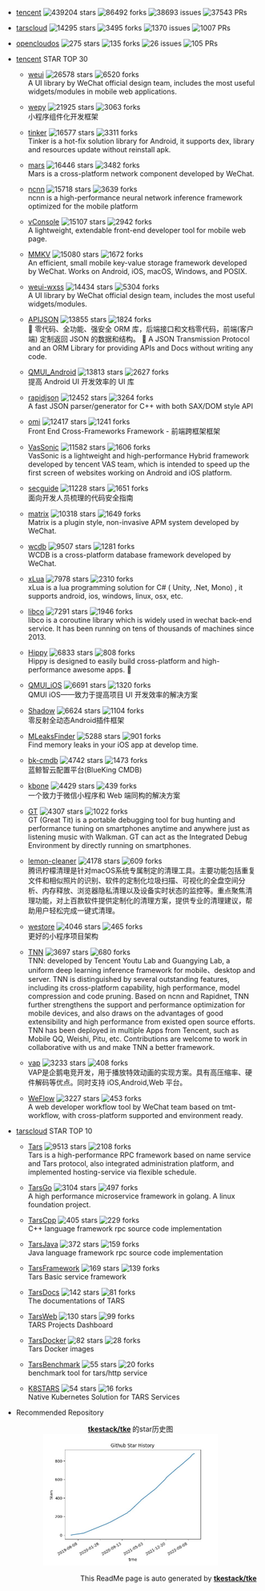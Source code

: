 
+ [tencent](https://github.com/tencent)
![439204 stars](https://img.shields.io/badge/Stars-439204-green)
![86492 forks](https://img.shields.io/badge/Forks-86492-green)
![38693 issues](https://img.shields.io/badge/Issues-38693-green)
![37543 PRs](https://img.shields.io/badge/PRs-37543-green)

+ [tarscloud](https://github.com/tarscloud)
![14295 stars](https://img.shields.io/badge/Stars-14295-green)
![3495 forks](https://img.shields.io/badge/Forks-3495-green)
![1370 issues](https://img.shields.io/badge/Issues-1370-green)
![1007 PRs](https://img.shields.io/badge/PRs-1007-green)

+ [opencloudos](https://github.com/opencloudos)
![275 stars](https://img.shields.io/badge/Stars-275-green)
![135 forks](https://img.shields.io/badge/Forks-135-green)
![26 issues](https://img.shields.io/badge/Issues-26-green)
![105 PRs](https://img.shields.io/badge/PRs-105-green)



+ [tencent](https://github.com/tencent) STAR TOP 30
    
    + [weui](https://github.com/tencent/weui) 
    ![26578 stars](https://img.shields.io/badge/Stars-26578-green)
    ![6520 forks](https://img.shields.io/badge/Forks-6520-green)  
    A UI library by WeChat official design team, includes the most useful widgets/modules in mobile web applications.
    
    + [wepy](https://github.com/tencent/wepy) 
    ![21925 stars](https://img.shields.io/badge/Stars-21925-green)
    ![3063 forks](https://img.shields.io/badge/Forks-3063-green)  
    小程序组件化开发框架
    
    + [tinker](https://github.com/tencent/tinker) 
    ![16577 stars](https://img.shields.io/badge/Stars-16577-green)
    ![3311 forks](https://img.shields.io/badge/Forks-3311-green)  
    Tinker is a hot-fix solution library for Android, it supports dex, library and resources update without reinstall apk.
    
    + [mars](https://github.com/tencent/mars) 
    ![16446 stars](https://img.shields.io/badge/Stars-16446-green)
    ![3482 forks](https://img.shields.io/badge/Forks-3482-green)  
    Mars is a cross-platform network component  developed by WeChat.
    
    + [ncnn](https://github.com/tencent/ncnn) 
    ![15718 stars](https://img.shields.io/badge/Stars-15718-green)
    ![3639 forks](https://img.shields.io/badge/Forks-3639-green)  
    ncnn is a high-performance neural network inference framework optimized for the mobile platform
    
    + [vConsole](https://github.com/tencent/vConsole) 
    ![15107 stars](https://img.shields.io/badge/Stars-15107-green)
    ![2942 forks](https://img.shields.io/badge/Forks-2942-green)  
    A lightweight, extendable front-end developer tool for mobile web page.
    
    + [MMKV](https://github.com/tencent/MMKV) 
    ![15080 stars](https://img.shields.io/badge/Stars-15080-green)
    ![1672 forks](https://img.shields.io/badge/Forks-1672-green)  
    An efficient, small mobile key-value storage framework developed by WeChat. Works on Android, iOS, macOS, Windows, and POSIX.
    
    + [weui-wxss](https://github.com/tencent/weui-wxss) 
    ![14434 stars](https://img.shields.io/badge/Stars-14434-green)
    ![5304 forks](https://img.shields.io/badge/Forks-5304-green)  
    A UI library by WeChat official design team, includes the most useful widgets/modules.
    
    + [APIJSON](https://github.com/tencent/APIJSON) 
    ![13855 stars](https://img.shields.io/badge/Stars-13855-green)
    ![1824 forks](https://img.shields.io/badge/Forks-1824-green)  
    🚀 零代码、全功能、强安全 ORM 库，后端接口和文档零代码，前端(客户端) 定制返回 JSON 的数据和结构。 🚀 A JSON Transmission Protocol and an ORM Library for providing APIs and Docs without writing any code.
    
    + [QMUI_Android](https://github.com/tencent/QMUI_Android) 
    ![13813 stars](https://img.shields.io/badge/Stars-13813-green)
    ![2627 forks](https://img.shields.io/badge/Forks-2627-green)  
    提高 Android UI 开发效率的 UI 库
    
    + [rapidjson](https://github.com/tencent/rapidjson) 
    ![12452 stars](https://img.shields.io/badge/Stars-12452-green)
    ![3264 forks](https://img.shields.io/badge/Forks-3264-green)  
    A fast JSON parser/generator for C++ with both SAX/DOM style API
    
    + [omi](https://github.com/tencent/omi) 
    ![12417 stars](https://img.shields.io/badge/Stars-12417-green)
    ![1241 forks](https://img.shields.io/badge/Forks-1241-green)  
     Front End Cross-Frameworks Framework - 前端跨框架框架
    
    + [VasSonic](https://github.com/tencent/VasSonic) 
    ![11582 stars](https://img.shields.io/badge/Stars-11582-green)
    ![1606 forks](https://img.shields.io/badge/Forks-1606-green)  
    VasSonic is a lightweight and high-performance Hybrid framework developed by tencent VAS team, which is intended to speed up the first screen of websites working on Android and iOS platform. 
    
    + [secguide](https://github.com/tencent/secguide) 
    ![11228 stars](https://img.shields.io/badge/Stars-11228-green)
    ![1651 forks](https://img.shields.io/badge/Forks-1651-green)  
    面向开发人员梳理的代码安全指南
    
    + [matrix](https://github.com/tencent/matrix) 
    ![10318 stars](https://img.shields.io/badge/Stars-10318-green)
    ![1649 forks](https://img.shields.io/badge/Forks-1649-green)  
    Matrix is a plugin style, non-invasive APM system developed by WeChat.
    
    + [wcdb](https://github.com/tencent/wcdb) 
    ![9507 stars](https://img.shields.io/badge/Stars-9507-green)
    ![1281 forks](https://img.shields.io/badge/Forks-1281-green)  
    WCDB is a cross-platform database framework developed by WeChat.
    
    + [xLua](https://github.com/tencent/xLua) 
    ![7978 stars](https://img.shields.io/badge/Stars-7978-green)
    ![2310 forks](https://img.shields.io/badge/Forks-2310-green)  
    xLua is a lua programming solution for  C# ( Unity, .Net, Mono) , it supports android, ios, windows, linux, osx, etc.
    
    + [libco](https://github.com/tencent/libco) 
    ![7291 stars](https://img.shields.io/badge/Stars-7291-green)
    ![1946 forks](https://img.shields.io/badge/Forks-1946-green)  
    libco is a coroutine library which is widely used in wechat  back-end service. It has been running on tens of thousands of machines since 2013.
    
    + [Hippy](https://github.com/tencent/Hippy) 
    ![6833 stars](https://img.shields.io/badge/Stars-6833-green)
    ![808 forks](https://img.shields.io/badge/Forks-808-green)  
    Hippy is designed to easily build cross-platform and high-performance awesome apps. 👏
    
    + [QMUI_iOS](https://github.com/tencent/QMUI_iOS) 
    ![6691 stars](https://img.shields.io/badge/Stars-6691-green)
    ![1320 forks](https://img.shields.io/badge/Forks-1320-green)  
    QMUI iOS——致力于提高项目 UI 开发效率的解决方案
    
    + [Shadow](https://github.com/tencent/Shadow) 
    ![6624 stars](https://img.shields.io/badge/Stars-6624-green)
    ![1104 forks](https://img.shields.io/badge/Forks-1104-green)  
    零反射全动态Android插件框架
    
    + [MLeaksFinder](https://github.com/tencent/MLeaksFinder) 
    ![5288 stars](https://img.shields.io/badge/Stars-5288-green)
    ![901 forks](https://img.shields.io/badge/Forks-901-green)  
    Find memory leaks in your iOS app at develop time.
    
    + [bk-cmdb](https://github.com/tencent/bk-cmdb) 
    ![4742 stars](https://img.shields.io/badge/Stars-4742-green)
    ![1473 forks](https://img.shields.io/badge/Forks-1473-green)  
    蓝鲸智云配置平台(BlueKing CMDB)
    
    + [kbone](https://github.com/tencent/kbone) 
    ![4429 stars](https://img.shields.io/badge/Stars-4429-green)
    ![439 forks](https://img.shields.io/badge/Forks-439-green)  
    一个致力于微信小程序和 Web 端同构的解决方案
    
    + [GT](https://github.com/tencent/GT) 
    ![4307 stars](https://img.shields.io/badge/Stars-4307-green)
    ![1022 forks](https://img.shields.io/badge/Forks-1022-green)  
    GT (Great Tit) is a portable debugging tool for bug hunting and performance tuning on smartphones anytime and anywhere just as listening music with Walkman. GT can act as the Integrated Debug Environment by directly running on smartphones.
    
    + [lemon-cleaner](https://github.com/tencent/lemon-cleaner) 
    ![4178 stars](https://img.shields.io/badge/Stars-4178-green)
    ![609 forks](https://img.shields.io/badge/Forks-609-green)  
    腾讯柠檬清理是针对macOS系统专属制定的清理工具。主要功能包括重复文件和相似照片的识别、软件的定制化垃圾扫描、可视化的全盘空间分析、内存释放、浏览器隐私清理以及设备实时状态的监控等。重点聚焦清理功能，对上百款软件提供定制化的清理方案，提供专业的清理建议，帮助用户轻松完成一键式清理。
    
    + [westore](https://github.com/tencent/westore) 
    ![4046 stars](https://img.shields.io/badge/Stars-4046-green)
    ![465 forks](https://img.shields.io/badge/Forks-465-green)  
    更好的小程序项目架构
    
    + [TNN](https://github.com/tencent/TNN) 
    ![3697 stars](https://img.shields.io/badge/Stars-3697-green)
    ![680 forks](https://img.shields.io/badge/Forks-680-green)  
    TNN: developed by Tencent Youtu Lab and Guangying Lab, a uniform deep learning inference framework for mobile、desktop and server. TNN is distinguished by several outstanding features, including its cross-platform capability, high performance, model compression and code pruning. Based on ncnn and Rapidnet, TNN further strengthens the support and performance optimization for mobile devices, and also draws on the advantages of good extensibility and high performance from existed open source efforts. TNN has been deployed in multiple Apps from Tencent, such as Mobile QQ, Weishi, Pitu, etc. Contributions are welcome to work in collaborative with us and make TNN a better framework. 
    
    + [vap](https://github.com/tencent/vap) 
    ![3233 stars](https://img.shields.io/badge/Stars-3233-green)
    ![408 forks](https://img.shields.io/badge/Forks-408-green)  
    VAP是企鹅电竞开发，用于播放特效动画的实现方案。具有高压缩率、硬件解码等优点。同时支持 iOS,Android,Web 平台。
    
    + [WeFlow](https://github.com/tencent/WeFlow) 
    ![3227 stars](https://img.shields.io/badge/Stars-3227-green)
    ![453 forks](https://img.shields.io/badge/Forks-453-green)  
    A web developer workflow tool by WeChat team based on tmt-workflow, with cross-platform supported and environment ready.
    

+ [tarscloud](https://github.com/tarscloud) STAR TOP 10
    
    + [Tars](https://github.com/tarscloud/Tars) 
    ![9513 stars](https://img.shields.io/badge/Stars-9513-green)
    ![2108 forks](https://img.shields.io/badge/Forks-2108-green)  
    Tars is a high-performance RPC framework based on name service and Tars protocol, also integrated administration platform, and implemented hosting-service via flexible schedule.
    
    + [TarsGo](https://github.com/tarscloud/TarsGo) 
    ![3104 stars](https://img.shields.io/badge/Stars-3104-green)
    ![497 forks](https://img.shields.io/badge/Forks-497-green)  
    A  high performance microservice  framework  in golang. A linux foundation project.
    
    + [TarsCpp](https://github.com/tarscloud/TarsCpp) 
    ![405 stars](https://img.shields.io/badge/Stars-405-green)
    ![229 forks](https://img.shields.io/badge/Forks-229-green)  
    C++ language framework rpc source code implementation
    
    + [TarsJava](https://github.com/tarscloud/TarsJava) 
    ![372 stars](https://img.shields.io/badge/Stars-372-green)
    ![159 forks](https://img.shields.io/badge/Forks-159-green)  
    Java language framework rpc source code implementation
    
    + [TarsFramework](https://github.com/tarscloud/TarsFramework) 
    ![169 stars](https://img.shields.io/badge/Stars-169-green)
    ![139 forks](https://img.shields.io/badge/Forks-139-green)  
    Tars Basic service framework
    
    + [TarsDocs](https://github.com/tarscloud/TarsDocs) 
    ![142 stars](https://img.shields.io/badge/Stars-142-green)
    ![81 forks](https://img.shields.io/badge/Forks-81-green)  
    The documentations of TARS
    
    + [TarsWeb](https://github.com/tarscloud/TarsWeb) 
    ![130 stars](https://img.shields.io/badge/Stars-130-green)
    ![99 forks](https://img.shields.io/badge/Forks-99-green)  
    TARS Projects Dashboard
    
    + [TarsDocker](https://github.com/tarscloud/TarsDocker) 
    ![82 stars](https://img.shields.io/badge/Stars-82-green)
    ![28 forks](https://img.shields.io/badge/Forks-28-green)  
    Tars Docker  images
    
    + [TarsBenchmark](https://github.com/tarscloud/TarsBenchmark) 
    ![55 stars](https://img.shields.io/badge/Stars-55-green)
    ![20 forks](https://img.shields.io/badge/Forks-20-green)  
    benchmark tool for tars/http service
    
    + [K8STARS](https://github.com/tarscloud/K8STARS) 
    ![54 stars](https://img.shields.io/badge/Stars-54-green)
    ![16 forks](https://img.shields.io/badge/Forks-16-green)  
    Native Kubernetes  Solution for TARS Services
    


+ Recommended Repository  
<p align="center">
      <strong>
        <a href="https://github.com/tkestack/tke" target="_blank">tkestack/tke</a>
      </strong>  的star历史图
  <br>
  <img src="https://raw.githubusercontent.com/ButterAndButterfly/GithubTools/master/data/stars_history.jpg" width="350px"></img>    
</p>

<p align="right">
      This ReadMe page is auto generated by 
      <strong>
        <a href="https://github.com/tkestack/tke" target="_blank">tkestack/tke</a><br>
      </strong>   
</p>